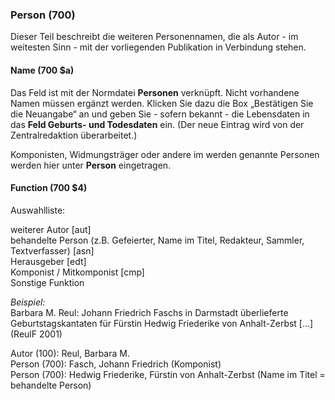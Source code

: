 ### Person (700)
Dieser Teil beschreibt die weiteren Personennamen, die als Autor - im weitesten Sinn - mit der vorliegenden Publikation in Verbindung stehen.
#### Name (700 $a)

Das Feld ist mit der Normdatei **Personen** verknüpft. Nicht vorhandene Namen müssen ergänzt werden. Klicken Sie dazu die Box „Bestätigen Sie die Neuangabe“ an und geben Sie - sofern bekannt - die Lebensdaten in das **Feld Geburts- und Todesdaten** ein. (Der neue Eintrag wird von der Zentralredaktion überarbeitet.)

Komponisten, Widmungsträger oder andere im werden genannte Personen werden hier unter **Person** eingetragen.



#### Function (700 $4)
Auswahlliste:  

weiterer Autor [aut]  
behandelte Person (z.B. Gefeierter, Name im Titel, Redakteur, Sammler, Textverfasser) [asn]  
 Herausgeber [edt]  
Komponist / Mitkomponist [cmp]  
Sonstige Funktion

_Beispiel:_  
Barbara M. Reul: Johann Friedrich Faschs in Darmstadt überlieferte Geburtstagskantaten für Fürstin Hedwig Friederike von Anhalt-Zerbst [...] (ReulF 2001)

Autor (100): Reul, Barbara M.  
Person (700): Fasch, Johann Friedrich (Komponist)  
Person (700): Hedwig Friederike, Fürstin von Anhalt-Zerbst (Name im Titel = behandelte Person)
